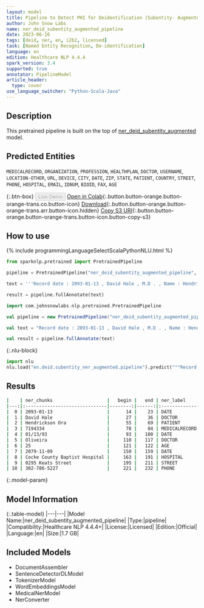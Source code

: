 ```yaml
---
layout: model
title: Pipeline to Detect PHI for Deidentification (Subentity- Augmented)
author: John Snow Labs
name: ner_deid_subentity_augmented_pipeline
date: 2023-06-16
tags: [deid, ner, en, i2b2, licensed]
task: [Named Entity Recognition, De-identification]
language: en
edition: Healthcare NLP 4.4.4
spark_version: 3.4
supported: true
annotator: PipelineModel
article_header:
  type: cover
use_language_switcher: "Python-Scala-Java"
---
```


## Description

This pretrained pipeline is built on the top of [ner_deid_subentity_augmented](https://nlp.johnsnowlabs.com/2021/09/03/ner_deid_subentity_augmented_en.html) model.

## Predicted Entities

`MEDICALRECORD`, `ORGANIZATION`, `PROFESSION`, `HEALTHPLAN`, `DOCTOR`, `USERNAME`, `LOCATION-OTHER`, `URL`, `DEVICE`, `CITY`, `DATE`, `ZIP`, `STATE`, `PATIENT`, `COUNTRY`, `STREET`, `PHONE`, `HOSPITAL`, `EMAIL`, `IDNUM`, `BIOID`, `FAX`, `AGE`

{:.btn-box}
<button class="button button-orange" disabled>Live Demo</button>
[Open in Colab](https://colab.research.google.com/github/JohnSnowLabs/spark-nlp-workshop/blob/master/healthcare-nlp/07.0.Pretrained_Clinical_Pipelines.ipynb){:.button.button-orange.button-orange-trans.co.button-icon}
[Download](https://s3.amazonaws.com/auxdata.johnsnowlabs.com/clinical/models/ner_deid_subentity_augmented_pipeline_en_4.4.4_3.4_1686926636235.zip){:.button.button-orange.button-orange-trans.arr.button-icon.hidden}
[Copy S3 URI](s3://auxdata.johnsnowlabs.com/clinical/models/ner_deid_subentity_augmented_pipeline_en_4.4.4_3.4_1686926636235.zip){:.button.button-orange.button-orange-trans.button-icon.button-copy-s3}

## How to use

<div class="tabs-box" markdown="1">
{% include programmingLanguageSelectScalaPythonNLU.html %}

```python
from sparknlp.pretrained import PretrainedPipeline

pipeline = PretrainedPipeline("ner_deid_subentity_augmented_pipeline", "en", "clinical/models")

text = '''Record date : 2093-01-13 , David Hale , M.D . , Name : Hendrickson Ora , MR # 7194334 Date : 01/13/93 . PCP : Oliveira , 25 years old , Record date : 2079-11-09 . Cocke County Baptist Hospital , 0295 Keats Street , Phone 302-786-5227.'''

result = pipeline.fullAnnotate(text)
```
```scala
import com.johnsnowlabs.nlp.pretrained.PretrainedPipeline

val pipeline = new PretrainedPipeline("ner_deid_subentity_augmented_pipeline", "en", "clinical/models")

val text = "Record date : 2093-01-13 , David Hale , M.D . , Name : Hendrickson Ora , MR # 7194334 Date : 01/13/93 . PCP : Oliveira , 25 years old , Record date : 2079-11-09 . Cocke County Baptist Hospital , 0295 Keats Street , Phone 302-786-5227."

val result = pipeline.fullAnnotate(text)
```


{:.nlu-block}
```python
import nlu
nlu.load("en.deid.subentity_ner_augmented.pipeline").predict("""Record date : 2093-01-13 , David Hale , M.D . , Name : Hendrickson Ora , MR # 7194334 Date : 01/13/93 . PCP : Oliveira , 25 years old , Record date : 2079-11-09 . Cocke County Baptist Hospital , 0295 Keats Street , Phone 302-786-5227.""")
```

</div>



## Results

```bash
|    | ner_chunks                    |   begin |   end | ner_label     |   confidence |
|---:|:------------------------------|--------:|------:|:--------------|-------------:|
|  0 | 2093-01-13                    |      14 |    23 | DATE          |      1       |
|  1 | David Hale                    |      27 |    36 | DOCTOR        |      0.97385 |
|  2 | Hendrickson Ora               |      55 |    69 | PATIENT       |      0.9932  |
|  3 | 7194334                       |      78 |    84 | MEDICALRECORD |      0.9993  |
|  4 | 01/13/93                      |      93 |   100 | DATE          |      1       |
|  5 | Oliveira                      |     110 |   117 | DOCTOR        |      0.9993  |
|  6 | 25                            |     121 |   122 | AGE           |      0.9905  |
|  7 | 2079-11-09                    |     150 |   159 | DATE          |      0.9998  |
|  8 | Cocke County Baptist Hospital |     163 |   191 | HOSPITAL      |      0.97485 |
|  9 | 0295 Keats Street             |     195 |   211 | STREET        |      0.8209  |
| 10 | 302-786-5227                  |     221 |   232 | PHONE         |      0.9541  |
```

{:.model-param}
## Model Information

{:.table-model}
|---|---|
|Model Name:|ner_deid_subentity_augmented_pipeline|
|Type:|pipeline|
|Compatibility:|Healthcare NLP 4.4.4+|
|License:|Licensed|
|Edition:|Official|
|Language:|en|
|Size:|1.7 GB|

## Included Models

- DocumentAssembler
- SentenceDetectorDLModel
- TokenizerModel
- WordEmbeddingsModel
- MedicalNerModel
- NerConverter